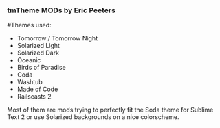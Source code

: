### tmTheme MODs by Eric Peeters

#Themes used:
- Tomorrow / Tomorrow Night
- Solarized Light
- Solarized Dark
- Oceanic
- Birds of Paradise
- Coda
- Washtub
- Made of Code
- Railscasts 2

Most of them are mods trying to perfectly fit the Soda theme for Sublime Text 2 or use Solarized backgrounds on a nice colorscheme.
